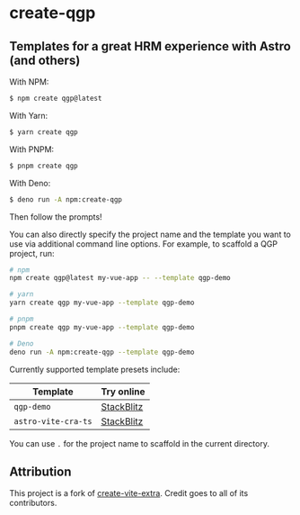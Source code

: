 # create-qgp

## Templates for a great HRM experience with Astro (and others)

With NPM:

```bash
$ npm create qgp@latest
```

With Yarn:

```bash
$ yarn create qgp
```

With PNPM:

```bash
$ pnpm create qgp
```

With Deno:

```bash
$ deno run -A npm:create-qgp
```

Then follow the prompts!

You can also directly specify the project name and the template you want to use via additional command line options. For example, to scaffold a QGP project, run:

```bash
# npm
npm create qgp@latest my-vue-app -- --template qgp-demo

# yarn
yarn create qgp my-vue-app --template qgp-demo

# pnpm
pnpm create qgp my-vue-app --template qgp-demo

# Deno
deno run -A npm:create-qgp --template qgp-demo
```

Currently supported template presets include:

| Template            | Try online                                                                                                   |
| ------------------- | ------------------------------------------------------------------------------------------------------------ |
| `qgp-demo`       | [StackBlitz](https://stackblitz.com/fork/github/JLarky/create-qgp/tree/master/template-qgp-demo)    |
| `astro-vite-cra-ts`    | [StackBlitz](https://stackblitz.com/fork/github/JLarky/create-qgp/tree/master/template-astro-vite-cra-ts) |

You can use `.` for the project name to scaffold in the current directory.

## Attribution

This project is a fork of [create-vite-extra](https://github.com/bluwy/create-vite-extra). Credit goes to all of its contributors.
